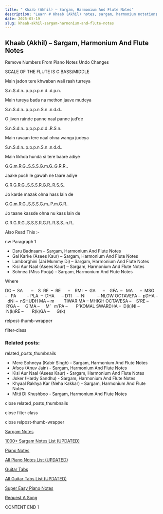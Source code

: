 ```yaml
---
title: " Khaab (Akhil) – Sargam, Harmonium And Flute Notes"
description: "Learn # Khaab (Akhil) notes, sargam, harmonium notations and flute notes. Easy step-by-step tutorial for beginners."
date: 2025-05-19
slug: khaab-akhil-sargam-harmonium-and-flute-notes
---
```


## Khaab (Akhil) – Sargam, Harmonium And Flute Notes

Remove Numbers From Piano Notes
Undo Changes

SCALE OF THE FLUTE IS C BASS/MIDDLE

Main jadon tere khwaban wali raah turreya

S.n.S.d.n..p.p.p.p.n.d..d.p.n.

Main tureya bada na methon jaave mudeya

S.n.S.d.n..p.p.p.n.S.n..n.d.d..

O jiven rainde panne naal panne jud’de

S.n.S.d.n..p.p.p.p.d.d..R.S.n.

Main ravaan tere naal ohna wangu judeya

S.n.S.d.n..p.p.p.n.S.n..n.d.d..

Main likhda hunda si tere baare adiye

G.G.m.R.G..S.S.S.G.m.G..G.R.R..

Jaake puch le gawah ne taare adiye

G.R.G.R.G..S.S.S.R.G.R..R.S.S..

Jo karde mazak ohna hass lain de

G.G.m.R.G..S.S.S.G.m..P.m.G.R..

Jo taane kassde ohna nu kass lain de

G.R.G.R.G..S.S.S.R.G.R..R.S.S..n.R..

Also Read This :-

nw Paragraph 1

- Daru Badnaam – Sargam, Harmonium And Flute Notes
- Gal Karke (Asees Kaur) – Sargam, Harmonium And Flute Notes
- Lamborghini (Jai Mummy Di) – Sargam, Harmonium And Flute Notes
- Kisi Aur Naal (Asees Kaur) – Sargam, Harmonium And Flute Notes
- Sohnea (Miss Pooja) – Sargam, Harmonium And Flute Notes

Where

DO –  SA       –    S  RE  –  RE      –    RMI  –  GA      –    GFA  –   MA      –  MSO  –   PA         – PLA  –  DHA      – DTI    –  NI          – NLOW OCTAVEPA –  pDHA –  dNI –  nSHUDH MA – m        TIWAR MA – MHIGH OCTAVESA –    S’RE –     R’GA –     G’MA –     M’   m’PA –       P’KOMAL SWARDHA –  D(k)NI –       N(k)RE –       R(k)GA –      G(k)

relpost-thumb-wrapper

filter-class

### Related posts:

related_posts_thumbnails

- Mere Sohneya (Kabir Singh) - Sargam, Harmonium And Flute Notes
- Afsos (Anuv Jain) - Sargam, Harmonium And Flute Notes
- Kisi Aur Naal (Asees Kaur) - Sargam, Harmonium And Flute Notes
- Joker (Hardy Sandhu) - Sargam, Harmonium And Flute Notes
- Khyaal Rakhya Kar (Neha Kakkar) - Sargam, Harmonium And Flute Notes
- Mitti Di Khushboo - Sargam, Harmonium And Flute Notes

close related_posts_thumbnails

close filter class

close relpost-thumb-wrapper

[Sargam Notes](/sargam-notes.html)

[1000+ Sargam Notes List (UPDATED)](/all-songs-list-sargam-notes.html)

[Piano Notes](/piano-notes.html)

[All Piano Notes List (UPDATED)](/all-songs-list-piano-notes.html)

[Guitar Tabs](/guitar-tabs.html)

[All Guitar Tabs List (UPDATED)](/all-songs-list-guitar-tabs.html)

[Super Easy Piano Notes](https://studywall.in/)

[Request A Song](/request-a-song.html)

CONTENT END 1
